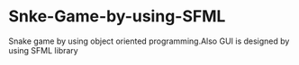 # Snke-Game-by-using-SFML
Snake game by using object oriented programming.Also GUI is designed by using SFML library
